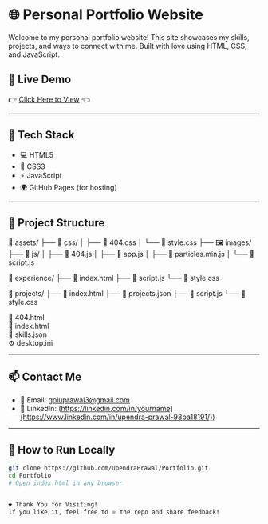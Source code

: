 # 🌐 Personal Portfolio Website

Welcome to my personal portfolio website! This site showcases my skills, projects, and ways to connect with me. Built with love using HTML, CSS, and JavaScript.

## 🔴 Live Demo

👉 [Click Here to View](https://upendraprawal.github.io/Portfolio/) 👈

---

## 🧰 Tech Stack

- 💻 HTML5
- 🎨 CSS3
- ⚡ JavaScript
- 🌍 GitHub Pages (for hosting)

---

## 📁 Project Structure

📁 assets/
├── 📁 css/
│   ├── 🎨 404.css
│   └── 🎨 style.css
├── 🖼️ images/
├── 📁 js/
│   ├── 📜 404.js
│   ├── 📜 app.js
│   ├── 📜 particles.min.js
│   └── 📜 script.js

📁 experience/
├── 📄 index.html
├── 📜 script.js
└── 🎨 style.css

📁 projects/
├── 📄 index.html
├── 🧾 projects.json
├── 📜 script.js
└── 🎨 style.css

📄 404.html  
📄 index.html  
🧾 skills.json  
⚙️ desktop.ini



---

## 📫 Contact Me

- 📧 Email: goluprawal3@gmail.com  
- 💼 LinkedIn: (https://linkedin.com/in/yourname](https://www.linkedin.com/in/upendra-prawal-98ba18191/))  

---

## 🚀 How to Run Locally

```bash
git clone https://github.com/UpendraPrawal/Portfolio.git
cd Portfolio
# Open index.html in any browser


❤️ Thank You for Visiting!
If you like it, feel free to ⭐ the repo and share feedback!
